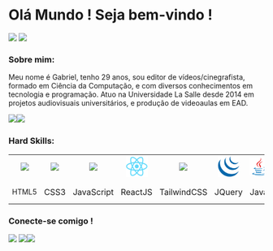 
# Olá Mundo ! Seja bem-vindo !
![](https://visitor-badge.laobi.icu/badge?page_id=AxLBR.AxLBR)  [![](https://img.shields.io/github/followers/AxLBR?label=Follow&style=social)](https://github.com/AxLBR)
### Sobre mim:
Meu nome é Gabriel, tenho 29 anos, sou editor de vídeos/cinegrafista, formado em Ciência da Computação, e com diversos conhecimentos em tecnologia e programação. Atuo na Universidade La Salle desde 2014 em projetos audiovisuais universitários, e produção de videoaulas em EAD. 

[![](https://github-readme-stats-sigma-five.vercel.app/api?username=AxLBR&show_icons=true&theme=radical&include_all_commits=true)](https://github.com/AxLBR)[![](https://github-readme-stats-sigma-five.vercel.app/api/top-langs/?username=AxLBR&layout=compact&theme=radical)](https://github.com/AxLBR)

### Hard Skills:
<table >
  <tr align="center">
    <td ><img src="https://camo.githubusercontent.com/b9fe9f8e52c6fd30d814c24f3eb71cb09d7f5bc82d7f67a384055de93fdbb0bf/68747470733a2f2f696d672e69636f6e73382e636f6d2f636f6c6f722f34382f3030303030302f68746d6c2d352d2d76312e706e67" width="48x"/></td>
    <td><img src="https://camo.githubusercontent.com/dc75aee770dff630309493116eeebd6a39c7042e4e94780a5e6c8f107bebe76f/68747470733a2f2f696d672e69636f6e73382e636f6d2f636f6c6f722f34382f3030303030302f637373332e706e67" width="48x"/></td>
    <td><img src="https://uxwing.com/wp-content/themes/uxwing/download/brands-and-social-media/javascript-programming-language-icon.png" width="43x"/></td>
    <td><img src="https://raw.githubusercontent.com/devicons/devicon/1119b9f84c0290e0f0b38982099a2bd027a48bf1/icons/react/react-original.svg" width="43x"/></td>
    <td><img src="https://upload.wikimedia.org/wikipedia/commons/thumb/d/d5/Tailwind_CSS_Logo.svg/2048px-Tailwind_CSS_Logo.svg.png" width="48x"/></td>
    <td><img src="https://raw.githubusercontent.com/devicons/devicon/1119b9f84c0290e0f0b38982099a2bd027a48bf1/icons/jquery/jquery-original.svg" width="43x"/></td>
    <td><img src="https://raw.githubusercontent.com/devicons/devicon/1119b9f84c0290e0f0b38982099a2bd027a48bf1/icons/java/java-original.svg" width="48x"/></td>
    <td><img src="https://raw.githubusercontent.com/devicons/devicon/1119b9f84c0290e0f0b38982099a2bd027a48bf1/icons/php/php-original.svg" width="50x"/></td>
    <td><img src="https://raw.githubusercontent.com/devicons/devicon/1119b9f84c0290e0f0b38982099a2bd027a48bf1/icons/mysql/mysql-original.svg" width="43x"/></td>
    <td><img src="https://raw.githubusercontent.com/devicons/devicon/1119b9f84c0290e0f0b38982099a2bd027a48bf1/icons/figma/figma-original.svg" width="43x"/></td>
    <td><img src="https://camo.githubusercontent.com/0c9a930bd32192f585b6b9ad5fcb75409d39f8a0613115caed636d6882263718/68747470733a2f2f696d672e69636f6e73382e636f6d2f666c75656e63792f34382f3030303030302f6769746875622e706e67" width="48x"/></td>
    <td><img src="https://camo.githubusercontent.com/2f7d9c653bd1edd735b3db07d7c4b47ae45959e17c14053fa4f543ac93cc1a8c/68747470733a2f2f696d672e69636f6e73382e636f6d2f636f6c6f722f34382f3030303030302f76697375616c2d73747564696f2d636f64652d323031392e706e67" width="48x"/></td>
  </tr >
  <tr align="center" >
   <td><font size="">HTML5 </td>
    <td><font size="3">CSS3 </td>
    <td><font size="3">JavaScript </td>
    <td><font size="3">ReactJS </td>
    <td><font size="3">TailwindCSS </td>
    <td><font size="3">JQuery </td>
    <td><font size="3">Java </td>
    <td><font size="3">PHP </td>
    <td><font size="3">MySQL </td>
    <td><font size="3">Figma </td>
    <td><font size="3">GitHub </td>
    <td><font size="3">VS Code</td>
   </tr>
</table>

### Conecte-se comigo !
[![](https://camo.githubusercontent.com/ef7a0ee873668e1df873aecbb39fee518f6ad732876ef7217710254bd3572bb9/68747470733a2f2f696d672e69636f6e73382e636f6d2f636f6c6f722f34382f3030303030302f66616365626f6f6b2d6e65772e706e67)](https://www.facebook.com/www.gabrielcastro)  [![](https://camo.githubusercontent.com/f991abf5d57f3cc9a9c45c324520a871bd7c054ec68ef9a4f0444fee77f1e29e/68747470733a2f2f696d672e69636f6e73382e636f6d2f636f6c6f722f34382f3030303030302f696e7374616772616d2d6e65772e706e67)](https://www.instagram.com/wwwgabrielcastro/)[![](https://camo.githubusercontent.com/3c4dd900e451409db7d960e0f94c54f565a05de5c497ef5989987b78da5427ae/68747470733a2f2f696d672e69636f6e73382e636f6d2f666c75656e63792f34382f3030303030302f6c696e6b6564696e2d636972636c65642e706e67)](https://www.linkedin.com/in/-gabriel-castro/) 
